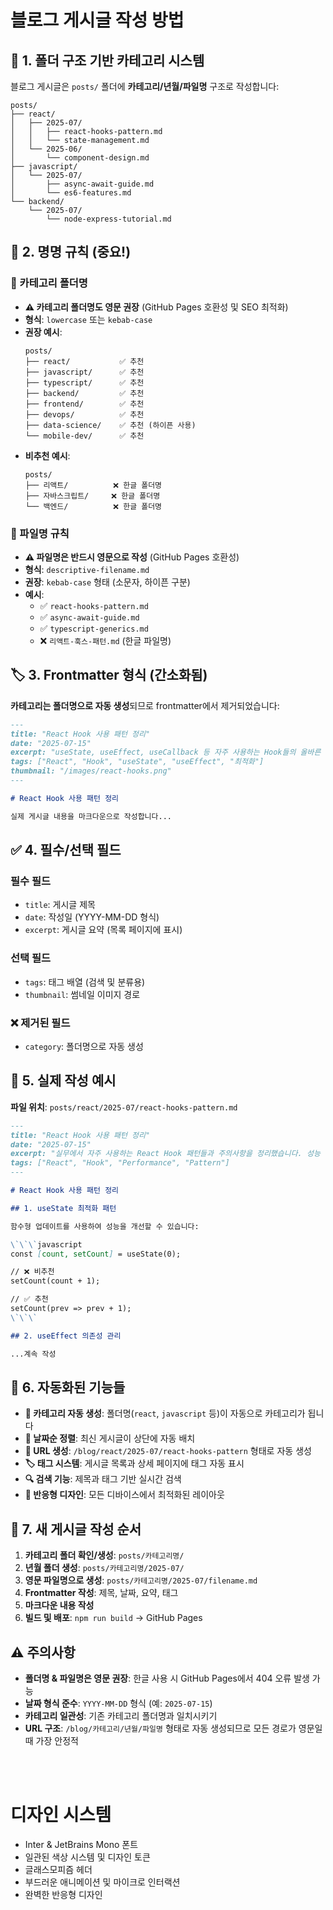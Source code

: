 # 블로그 게시글 작성 방법

## 📁 1. 폴더 구조 기반 카테고리 시스템

블로그 게시글은 `posts/` 폴더에 **카테고리/년월/파일명** 구조로 작성합니다:

```
posts/
├── react/
│   ├── 2025-07/
│   │   ├── react-hooks-pattern.md
│   │   └── state-management.md
│   └── 2025-06/
│       └── component-design.md
├── javascript/
│   └── 2025-07/
│       ├── async-await-guide.md
│       └── es6-features.md
└── backend/
    └── 2025-07/
        └── node-express-tutorial.md
```

## 📝 2. 명명 규칙 (중요!)

### 📂 카테고리 폴더명
- **⚠️ 카테고리 폴더명도 영문 권장** (GitHub Pages 호환성 및 SEO 최적화)
- **형식**: `lowercase` 또는 `kebab-case`
- **권장 예시**:
  ```
  posts/
  ├── react/           ✅ 추천
  ├── javascript/      ✅ 추천  
  ├── typescript/      ✅ 추천
  ├── backend/         ✅ 추천
  ├── frontend/        ✅ 추천
  ├── devops/          ✅ 추천
  ├── data-science/    ✅ 추천 (하이픈 사용)
  └── mobile-dev/      ✅ 추천
  ```
- **비추천 예시**:
  ```
  posts/
  ├── 리액트/          ❌ 한글 폴더명
  ├── 자바스크립트/     ❌ 한글 폴더명
  └── 백엔드/          ❌ 한글 폴더명
  ```

### 📄 파일명 규칙
- **⚠️ 파일명은 반드시 영문으로 작성** (GitHub Pages 호환성)
- **형식**: `descriptive-filename.md`
- **권장**: `kebab-case` 형태 (소문자, 하이픈 구분)
- **예시**: 
  - ✅ `react-hooks-pattern.md`
  - ✅ `async-await-guide.md`
  - ✅ `typescript-generics.md`
  - ❌ `리액트-훅스-패턴.md` (한글 파일명)

## 🏷️ 3. Frontmatter 형식 (간소화됨)

**카테고리는 폴더명으로 자동 생성**되므로 frontmatter에서 제거되었습니다:

```markdown
---
title: "React Hook 사용 패턴 정리"
date: "2025-07-15"
excerpt: "useState, useEffect, useCallback 등 자주 사용하는 Hook들의 올바른 사용법과 주의사항들을 정리해보았다."
tags: ["React", "Hook", "useState", "useEffect", "최적화"]
thumbnail: "/images/react-hooks.png"
---

# React Hook 사용 패턴 정리

실제 게시글 내용을 마크다운으로 작성합니다...
```

## ✅ 4. 필수/선택 필드

### 필수 필드
- `title`: 게시글 제목
- `date`: 작성일 (YYYY-MM-DD 형식)
- `excerpt`: 게시글 요약 (목록 페이지에 표시)

### 선택 필드  
- `tags`: 태그 배열 (검색 및 분류용)
- `thumbnail`: 썸네일 이미지 경로

### ❌ 제거된 필드
- `category`: 폴더명으로 자동 생성

## 🎯 5. 실제 작성 예시

**파일 위치**: `posts/react/2025-07/react-hooks-pattern.md`

```markdown
---
title: "React Hook 사용 패턴 정리"
date: "2025-07-15"
excerpt: "실무에서 자주 사용하는 React Hook 패턴들과 주의사항을 정리했습니다. 성능 최적화 팁도 포함되어 있습니다."
tags: ["React", "Hook", "Performance", "Pattern"]
---

# React Hook 사용 패턴 정리

## 1. useState 최적화 패턴

함수형 업데이트를 사용하여 성능을 개선할 수 있습니다:

\`\`\`javascript
const [count, setCount] = useState(0);

// ❌ 비추천
setCount(count + 1);

// ✅ 추천  
setCount(prev => prev + 1);
\`\`\`

## 2. useEffect 의존성 관리

...계속 작성
```

## 🔄 6. 자동화된 기능들

- **📂 카테고리 자동 생성**: 폴더명(`react`, `javascript` 등)이 자동으로 카테고리가 됩니다
- **📅 날짜순 정렬**: 최신 게시글이 상단에 자동 배치
- **🔗 URL 생성**: `/blog/react/2025-07/react-hooks-pattern` 형태로 자동 생성
- **🏷️ 태그 시스템**: 게시글 목록과 상세 페이지에 태그 자동 표시
- **🔍 검색 기능**: 제목과 태그 기반 실시간 검색
- **📱 반응형 디자인**: 모든 디바이스에서 최적화된 레이아웃

## 🚀 7. 새 게시글 작성 순서

1. **카테고리 폴더 확인/생성**: `posts/카테고리명/`
2. **년월 폴더 생성**: `posts/카테고리명/2025-07/`
3. **영문 파일명으로 생성**: `posts/카테고리명/2025-07/filename.md`
4. **Frontmatter 작성**: 제목, 날짜, 요약, 태그
5. **마크다운 내용 작성**
6. **빌드 및 배포**: `npm run build` → GitHub Pages

## ⚠️ 주의사항

- **폴더명 & 파일명은 영문 권장**: 한글 사용 시 GitHub Pages에서 404 오류 발생 가능
- **날짜 형식 준수**: `YYYY-MM-DD` 형식 (예: `2025-07-15`)
- **카테고리 일관성**: 기존 카테고리 폴더명과 일치시키기
- **URL 구조**: `/blog/카테고리/년월/파일명` 형태로 자동 생성되므로 모든 경로가 영문일 때 가장 안정적


<br><br>  

# 디자인 시스템
- Inter & JetBrains Mono 폰트
- 일관된 색상 시스템 및 디자인 토큰
- 글래스모피즘 헤더
- 부드러운 애니메이션 및 마이크로 인터랙션
- 완벽한 반응형 디자인